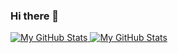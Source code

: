 ### Hi there 👋

<a href="https://github.com/shalva97#gh-light-mode-only">
  <img src="https://github-readme-stats.vercel.app/api?username=shalva97&show_icons=true&theme=github_dark#gh-dark-mode-only" alt="My GitHub Stats" />
</a>

<a href="https://github.com/shalva97#gh-dark-mode-only">
  <img src="https://github-readme-stats.vercel.app/api?username=shalva97&show_icons=true&theme=github_dark#gh-dark-mode-only" alt="My GitHub Stats" />
</a>
